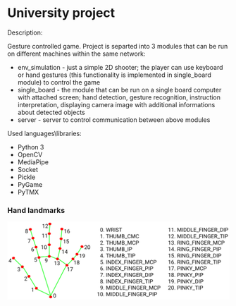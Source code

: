 # University project

Description:

Gesture controlled game. Project is separted into 3 modules that can be run on different machines within the same network:
- env_simulation - just a simple 2D shooter; the player can use keyboard or hand gestures (this functionality is implemented in single_board module) to control the game
- single_board - the module that can be run on a single board computer with attached screen; hand detection, gesture recognition, instruction interpretation, displaying camera image with additional informations about detected objects
- server - server to control communication between above modules

Used languages\libraries:
- Python 3
- OpenCV
- MediaPipe
- Socket
- Pickle
- PyGame
- PyTMX

### Hand landmarks
![Alt text](hand_landmarks.png)
